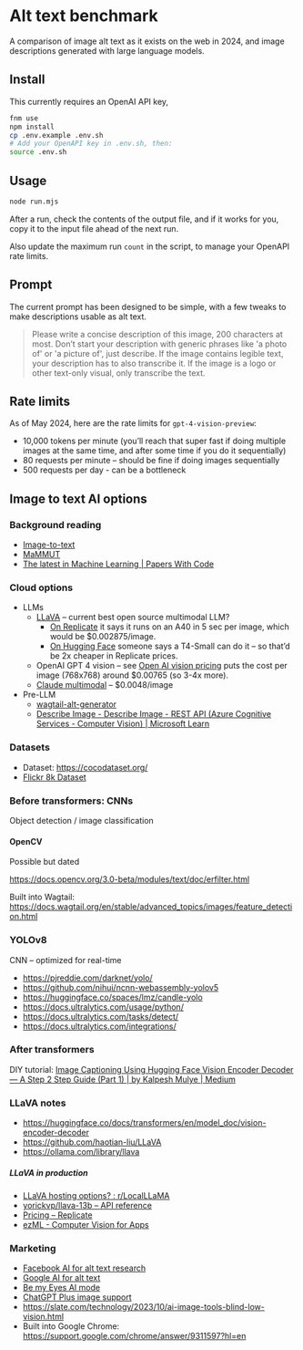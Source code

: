 # Alt text benchmark

A comparison of image alt text as it exists on the web in 2024, and image descriptions generated with large language models.

## Install

This currently requires an OpenAI API key,

```bash
fnm use
npm install
cp .env.example .env.sh
# Add your OpenAPI key in .env.sh, then:
source .env.sh
```

## Usage

```bash
node run.mjs
```

After a run, check the contents of the output file, and if it works for you, copy it to the input file ahead of the next run.

Also update the maximum run `count` in the script, to manage your OpenAPI rate limits.

## Prompt

The current prompt has been designed to be simple, with a few tweaks to make descriptions usable as alt text.

> Please write a concise description of this image, 200 characters at most. Don’t start your description with generic phrases like 'a photo of' or 'a picture of', just describe. If the image contains legible text, your description has to also transcribe it. If the image is a logo or other text-only visual, only transcribe the text.

## Rate limits

As of May 2024, here are the rate limits for `gpt-4-vision-preview`:

- 10,000 tokens per minute (you’ll reach that super fast if doing multiple images at the same time, and after some time if you do it sequentially)
- 80 requests per minute – should be fine if doing images sequentially
- 500 requests per day - can be a bottleneck

## Image to text AI options

### Background reading

- [Image-to-text](https://huggingface.co/tasks/imalige-to-text)
- [MaMMUT](https://blog.research.google/2023/05/mammut-simple-vision-encoder-text.html)
- [The latest in Machine Learning | Papers With Code](https://paperswithcode.com/)

### Cloud options

- LLMs
  - [LLaVA](https://github.com/haotian-liu/LLaVA) – current best open source multimodal LLM?
    - [On Replicate](https://replicate.com/yorickvp/llava-13b) it says it runs on an A40 in 5 sec per image, which would be $0.002875/image.
    - [On Hugging Face](https://huggingface.co/spaces/badayvedat/LLaVA) someone says a T4-Small can do it – so that’d be 2x cheaper in Replicate prices.
  - OpenAI GPT 4 vision – see [Open AI vision pricing](https://openai.com/pricing) puts the cost per image (768x768) around $0.00765 (so 3-4x more).
  - [Claude multimodal](https://docs.anthropic.com/claude/docs/vision#image-size) – $0.0048/image
- Pre-LLM
  - [wagtail-alt-generator](https://github.com/marteinn/wagtail-alt-generator)
  - [Describe Image - Describe Image - REST API (Azure Cognitive Services - Computer Vision) | Microsoft Learn](https://learn.microsoft.com/en-us/rest/api/computervision/describe-image/describe-image?view=rest-computervision-v3.1&tabs=HTTP)

### Datasets

- Dataset: https://cocodataset.org/
- [Flickr 8k Dataset](https://www.kaggle.com/datasets/adityajn105/flickr8k)

### Before transformers: CNNs

Object detection / image classification

#### OpenCV

Possible but dated

https://docs.opencv.org/3.0-beta/modules/text/doc/erfilter.html

Built into Wagtail: https://docs.wagtail.org/en/stable/advanced_topics/images/feature_detection.html

### YOLOv8

CNN – optimized for real-time

- https://pjreddie.com/darknet/yolo/
- https://github.com/nihui/ncnn-webassembly-yolov5
- https://huggingface.co/spaces/lmz/candle-yolo
- https://docs.ultralytics.com/usage/python/
- https://docs.ultralytics.com/tasks/detect/
- https://docs.ultralytics.com/integrations/

### After transformers

DIY tutorial: [Image Captioning Using Hugging Face Vision Encoder Decoder — A Step 2 Step Guide (Part 1) | by Kalpesh Mulye | Medium](https://medium.com/@kalpeshmulye/image-captioning-using-hugging-face-vision-encoder-decoder-step-2-step-guide-part-1-495ecb05f0d5)

### LLaVA notes

- https://huggingface.co/docs/transformers/en/model_doc/vision-encoder-decoder
- https://github.com/haotian-liu/LLaVA
- https://ollama.com/library/llava

##### LLaVA in production

- [LLaVA hosting options? : r/LocalLLaMA](https://www.reddit.com/r/LocalLLaMA/comments/1775ha5/llava_hosting_options/)
- [yorickvp/llava-13b – API reference](https://replicate.com/yorickvp/llava-13b/api)
- [Pricing – Replicate](https://replicate.com/pricing)
- [ezML - Computer Vision for Apps](https://ezml.io/)

### Marketing

- [Facebook AI for alt text research](https://about.fb.com/news/2021/01/using-ai-to-improve-photo-descriptions-for-blind-and-visually-impaired-people/)
- [Google AI for alt text](https://blog.google/outreach-initiatives/accessibility/get-image-descriptions/)
- [Be my Eyes AI mode](https://www.bemyeyes.com/blog/announcing-be-my-ai)
- [ChatGPT Plus image support](https://www.wired.com/story/chatgpt-plus-image-feature-openai/)
- https://slate.com/technology/2023/10/ai-image-tools-blind-low-vision.html
- Built into Google Chrome: https://support.google.com/chrome/answer/9311597?hl=en
